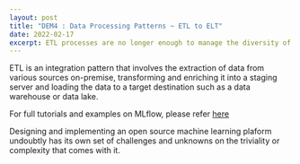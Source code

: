 ```yaml
---
layout: post
title: "DEM4 : Data Processing Patterns ~ ETL to ELT"
date: 2022-02-17
excerpt: ETL processes are no longer enough to manage the diversity of data types and ingestion styles of the modern data landscape. Cloud driven ELT patterns enable for greater scalability and elasticity.
---
```




ETL is an integration pattern that involves the extraction of data from various sources on-premise, transforming and enriching it into a staging server and loading the data to a target destination such as a data warehouse or data lake.

For full tutorials and examples on MLflow, please refer [here](https://mlflow.org/docs/latest/tutorials-and-examples/index.html)

Designing and implementing an open source machine learning plaform undoubtly has its own set of challenges and unknowns on the triviality or complexity that comes with it.  

